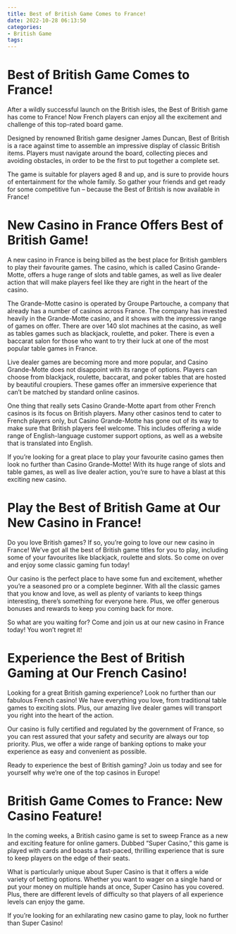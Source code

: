 ```yaml
---
title: Best of British Game Comes to France!
date: 2022-10-28 06:13:50
categories:
- British Game
tags:
---
```



#  Best of British Game Comes to France!

After a wildly successful launch on the British isles, the Best of British game has come to France! Now French players can enjoy all the excitement and challenge of this top-rated board game.

Designed by renowned British game designer James Duncan, Best of British is a race against time to assemble an impressive display of classic British items. Players must navigate around the board, collecting pieces and avoiding obstacles, in order to be the first to put together a complete set.

The game is suitable for players aged 8 and up, and is sure to provide hours of entertainment for the whole family. So gather your friends and get ready for some competitive fun – because the Best of British is now available in France!

#  New Casino in France Offers Best of British Game!

A new casino in France is being billed as the best place for British gamblers to play their favourite games. The casino, which is called Casino Grande-Motte, offers a huge range of slots and table games, as well as live dealer action that will make players feel like they are right in the heart of the casino.

The Grande-Motte casino is operated by Groupe Partouche, a company that already has a number of casinos across France. The company has invested heavily in the Grande-Motte casino, and it shows with the impressive range of games on offer. There are over 140 slot machines at the casino, as well as tables games such as blackjack, roulette, and poker. There is even a baccarat salon for those who want to try their luck at one of the most popular table games in France.

Live dealer games are becoming more and more popular, and Casino Grande-Motte does not disappoint with its range of options. Players can choose from blackjack, roulette, baccarat, and poker tables that are hosted by beautiful croupiers. These games offer an immersive experience that can’t be matched by standard online casinos.

One thing that really sets Casino Grande-Motte apart from other French casinos is its focus on British players. Many other casinos tend to cater to French players only, but Casino Grande-Motte has gone out of its way to make sure that British players feel welcome. This includes offering a wide range of English-language customer support options, as well as a website that is translated into English.

If you’re looking for a great place to play your favourite casino games then look no further than Casino Grande-Motte! With its huge range of slots and table games, as well as live dealer action, you’re sure to have a blast at this exciting new casino.

#  Play the Best of British Game at Our New Casino in France!

Do you love British games? If so, you’re going to love our new casino in France! We’ve got all the best of British game titles for you to play, including some of your favourites like blackjack, roulette and slots. So come on over and enjoy some classic gaming fun today!

Our casino is the perfect place to have some fun and excitement, whether you’re a seasoned pro or a complete beginner. With all the classic games that you know and love, as well as plenty of variants to keep things interesting, there’s something for everyone here. Plus, we offer generous bonuses and rewards to keep you coming back for more.

So what are you waiting for? Come and join us at our new casino in France today! You won’t regret it!

#  Experience the Best of British Gaming at Our French Casino!

Looking for a great British gaming experience? Look no further than our fabulous French casino! We have everything you love, from traditional table games to exciting slots. Plus, our amazing live dealer games will transport you right into the heart of the action.

Our casino is fully certified and regulated by the government of France, so you can rest assured that your safety and security are always our top priority. Plus, we offer a wide range of banking options to make your experience as easy and convenient as possible.

Ready to experience the best of British gaming? Join us today and see for yourself why we’re one of the top casinos in Europe!

#  British Game Comes to France: New Casino Feature!

In the coming weeks, a British casino game is set to sweep France as a new and exciting feature for online gamers. Dubbed “Super Casino,” this game is played with cards and boasts a fast-paced, thrilling experience that is sure to keep players on the edge of their seats.

What is particularly unique about Super Casino is that it offers a wide variety of betting options. Whether you want to wager on a single hand or put your money on multiple hands at once, Super Casino has you covered. Plus, there are different levels of difficulty so that players of all experience levels can enjoy the game.

If you’re looking for an exhilarating new casino game to play, look no further than Super Casino!